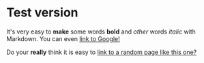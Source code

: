 
# Test version
It's very easy to **make** some words **bold** and *other* words *italic* with Markdown. You can even [link to Google!](http://google.com)

Do your **really** think it is easy to [link to a random page like this one?](http://stadt-stuttgart.de)
